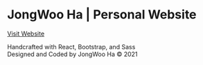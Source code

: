 # JongWoo Ha | Personal Website

[Visit Website](https://jongwooha98.github.io/portfolio/)

Handcrafted with React, Bootstrap, and Sass <br />
Designed and Coded by JongWoo Ha © 2021
